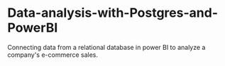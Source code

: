 # Data-analysis-with-Postgres-and-PowerBI
Connecting data from a relational database in power BI to analyze a company's e-commerce sales.
